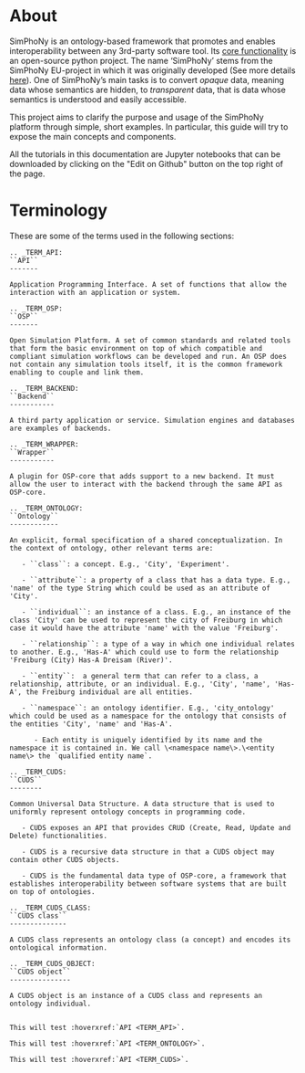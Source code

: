 # About

SimPhoNy is an ontology-based framework that promotes and enables interoperability between any 3rd-party software tool.
Its [core functionality](https://github.com/simphony/osp-core) is an open-source python project.
The name ‘SimPhoNy’ stems from the SimPhoNy EU-project in which it was originally developed
(See more details [here](https://www.simphony-project.eu/)). 
One of SimPhoNy’s main tasks is to convert *opaque* data, meaning data whose semantics are hidden, to *transparent* data, that is data whose semantics is understood and easily accessible.

This project aims to clarify the purpose and usage of the SimPhoNy platform through simple, short examples.
In particular, this guide will try to expose the main concepts and components.

All the tutorials in this documentation are Jupyter notebooks that can be downloaded
by clicking on the "Edit on Github" button on the top right of the page.

# Terminology
These are some of the terms used in the following sections:

```eval_rst
.. _TERM_API:
``API``
-------

Application Programming Interface. A set of functions that allow the interaction with an application or system.

.. _TERM_OSP:
``OSP``
-------

Open Simulation Platform. A set of common standards and related tools that form the basic environment on top of which compatible and compliant simulation workflows can be developed and run. An OSP does not contain any simulation tools itself, it is the common framework enabling to couple and link them.

.. _TERM_BACKEND:
``Backend``
-----------

A third party application or service. Simulation engines and databases are examples of backends.

.. _TERM_WRAPPER:
``Wrapper``
-----------

A plugin for OSP-core that adds support to a new backend. It must allow the user to interact with the backend through the same API as OSP-core.

.. _TERM_ONTOLOGY:
``Ontology``
------------

An explicit, formal specification of a shared conceptualization. In the context of ontology, other relevant terms are:

   - ``class``: a concept. E.g., 'City', 'Experiment'.

   - ``attribute``: a property of a class that has a data type. E.g., 'name' of the type String which could be used as an attribute of 'City'.

   - ``individual``: an instance of a class. E.g., an instance of the class 'City' can be used to represent the city of Freiburg in which case it would have the attribute 'name' with the value 'Freiburg'.

   - ``relationship``: a type of a way in which one individual relates to another. E.g., 'Has-A' which could use to form the relationship 'Freiburg (City) Has-A Dreisam (River)'.

   - ``entity``:  a general term that can refer to a class, a relationship, attribute, or an individual. E.g., 'City', 'name', 'Has-A', the Freiburg individual are all entities.

   - ``namespace``: an ontology identifier. E.g., 'city_ontology' which could be used as a namespace for the ontology that consists of the entities 'City', 'name' and 'Has-A'.

      - Each entity is uniquely identified by its name and the namespace it is contained in. We call \<namespace name\>.\<entity name\> the `qualified entity name`.

.. _TERM_CUDS:
``CUDS``
--------

Common Universal Data Structure. A data structure that is used to uniformly represent ontology concepts in programming code.

   - CUDS exposes an API that provides CRUD (Create, Read, Update and Delete) functionalities.

   - CUDS is a recursive data structure in that a CUDS object may contain other CUDS objects.

   - CUDS is the fundamental data type of OSP-core, a framework that establishes interoperability between software systems that are built on top of ontologies.

.. _TERM_CUDS_CLASS:
``CUDS class``
--------------

A CUDS class represents an ontology class (a concept) and encodes its ontological information.

.. _TERM_CUDS_OBJECT:
``CUDS object``
---------------

A CUDS object is an instance of a CUDS class and represents an ontology individual.
```

```eval_rst

This will test :hoverxref:`API <TERM_API>`.

This will test :hoverxref:`API <TERM_ONTOLOGY>`.

This will test :hoverxref:`API <TERM_CUDS>`.
```
